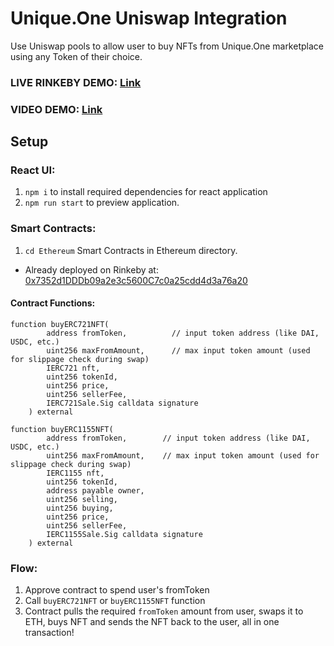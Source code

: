 # Unique.One Uniswap Integration
Use Uniswap pools to allow user to buy NFTs from Unique.One marketplace using any Token of their choice.

### LIVE RINKEBY DEMO: [Link](https://apoorvlathey.com/projects/unique-one-uniswap-integration/)
### VIDEO DEMO: [Link](https://www.youtube.com/watch?v=m08Br1dDh54)

## Setup

### React UI:
1. `npm i` to install required dependencies for react application
2. `npm run start` to preview application.

### Smart Contracts:
1. `cd Ethereum` Smart Contracts in Ethereum directory.

* Already deployed on Rinkeby at: [0x7352d1DDDb09a2e3c5600C7c0a25cdd4d3a76a20](https://rinkeby.etherscan.io/address/0x7352d1dddb09a2e3c5600c7c0a25cdd4d3a76a20)

#### Contract Functions:

```solidity
function buyERC721NFT(
        address fromToken,          // input token address (like DAI, USDC, etc.)
        uint256 maxFromAmount,      // max input token amount (used for slippage check during swap)
        IERC721 nft, 
        uint256 tokenId, 
        uint256 price, 
        uint256 sellerFee,
        IERC721Sale.Sig calldata signature
    ) external
```

```solidity
function buyERC1155NFT(
        address fromToken,        // input token address (like DAI, USDC, etc.)
        uint256 maxFromAmount,    // max input token amount (used for slippage check during swap)
        IERC1155 nft, 
        uint256 tokenId,
        address payable owner,
        uint256 selling,
        uint256 buying,
        uint256 price, 
        uint256 sellerFee,
        IERC1155Sale.Sig calldata signature
    ) external
```

### Flow:

1. Approve contract to spend user's fromToken
2. Call `buyERC721NFT` or `buyERC1155NFT` function
3. Contract pulls the required `fromToken` amount from user, swaps it to ETH, buys NFT and sends the NFT back to the user, all in one transaction!
